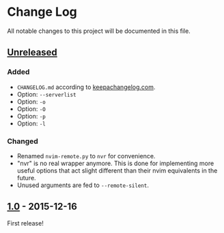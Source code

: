 # Change Log

All notable changes to this project will be documented in this file.

## [Unreleased]
### Added
- `CHANGELOG.md` according to [keepachangelog.com](http://keepachangelog.com).
- Option: `--serverlist`
- Option: `-o`
- Option: `-O`
- Option: `-p`
- Option: `-l`

### Changed
- Renamed `nvim-remote.py` to `nvr` for convenience.
- "nvr" is no real wrapper anymore. This is done for implementing more useful
  options that act slight different than their nvim equivalents in the future.
- Unused arguments are fed to `--remote-silent`.

## [1.0] - 2015-12-16
First release!

[Unreleased]: https://github.com/mhinz/neovim-remote/compare/v1.0...HEAD
[1.0]: https://github.com/mhinz/neovim-remote/compare/37d851b...v1.0
